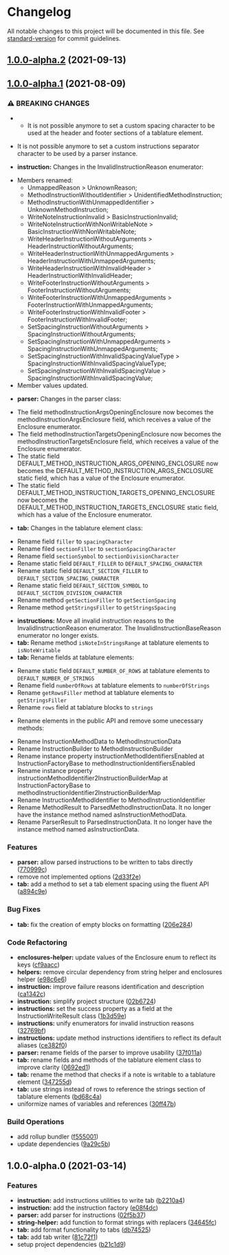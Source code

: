 # Changelog

All notable changes to this project will be documented in this file. See [standard-version](https://github.com/conventional-changelog/standard-version) for commit guidelines.

## [1.0.0-alpha.2](https://github.com/raphael-jorge/tablab/compare/v1.0.0-alpha.1...v1.0.0-alpha.2) (2021-09-13)

## [1.0.0-alpha.1](https://github.com/raphael-jorge/tablab/compare/v1.0.0-alpha.0...v1.0.0-alpha.1) (2021-08-09)


### ⚠ BREAKING CHANGES

*   - It is not possible anymore to set a custom spacing character to be
  used at the header and footer sections of a tablature element.
  - It is not possible anymore to set a custom instructions separator
  character to be used by a parser instance.
* **instruction:** Changes in the InvalidInstructionReason enumerator:
- Members renamed:
  - UnmappedReason > UnknownReason;
  - MethodInstructionWithoutIdentifier > UnidentifiedMethodInstruction;
  - MethodInstructionWithUnmappedIdentifier > UnknownMethodInstruction;
  - WriteNoteInstructionInvalid > BasicInstructionInvalid;
  - WriteNoteInstructionWithNonWritableNote > BasicInstructionWithNonWritableNote;
  - WriteHeaderInstructionWithoutArguments > HeaderInstructionWithoutArguments;
  - WriteHeaderInstructionWithUnmappedArguments > HeaderInstructionWithUnmappedArguments;
  - WriteHeaderInstructionWithInvalidHeader > HeaderInstructionWithInvalidHeader;
  - WriteFooterInstructionWithoutArguments > FooterInstructionWithoutArguments;
  - WriteFooterInstructionWithUnmappedArguments > FooterInstructionWithUnmappedArguments;
  - WriteFooterInstructionWithInvalidFooter > FooterInstructionWithInvalidFooter;
  - SetSpacingInstructionWithoutArguments > SpacingInstructionWithoutArguments;
  - SetSpacingInstructionWithUnmappedArguments > SpacingInstructionWithUnmappedArguments;
  - SetSpacingInstructionWithInvalidSpacingValueType > SpacingInstructionWithInvalidSpacingValueType;
  - SetSpacingInstructionWithInvalidSpacingValue > SpacingInstructionWithInvalidSpacingValue;
- Member values updated.
* **parser:** Changes in the parser class:
- The field methodInstructionArgsOpeningEnclosure now becomes the
methodInstructionArgsEnclosure field, which receives a value of the
Enclosure enumerator.
- The field methodInstructionTargetsOpeningEnclosure now becomes the
methodInstructionTargetsEnclosure field, which receives a value of the
Enclosure enumerator.
- The static field DEFAULT_METHOD_INSTRUCTION_ARGS_OPENING_ENCLOSURE now
becomes the DEFAULT_METHOD_INSTRUCTION_ARGS_ENCLOSURE static field, which
has a value of the Enclosure enumerator.
- The static field DEFAULT_METHOD_INSTRUCTION_TARGETS_OPENING_ENCLOSURE
now becomes the DEFAULT_METHOD_INSTRUCTION_TARGETS_ENCLOSURE static field,
which has a value of the Enclosure enumerator.
* **tab:** Changes in the tablature element class:
- Rename field `filler` to `spacingCharacter`
- Rename filed `sectionFiller` to `sectionSpacingCharacter`
- Rename field `sectionSymbol` to `sectionDivisionCharacter`
- Rename static field `DEFAULT_FILLER` to `DEFAULT_SPACING_CHARACTER`
- Rename static field `DEFAULT_SECTION_FILLER` to `DEFAULT_SECTION_SPACING_CHARACTER`
- Rename static field `DEFAULT_SECTION_SYMBOL` to `DEFAULT_SECTION_DIVISION_CHARACTER`
- Rename method `getSectionFiller` to `getSectionSpacing`
- Rename method `getStringsFiller` to `getStringsSpacing`
* **instructions:** Move all invalid instruction reasons to the InvalidInstructionReason enumerator.
The InvalidInstructionBaseReason enumerator no longer exists.
* **tab:** Rename method `isNoteInStringsRange` at tablature elements to `isNoteWritable`
* **tab:** Rename fields at tablature elements:
- Rename static field `DEFAULT_NUMBER_OF_ROWS` at tablature elements to `DEFAULT_NUMBER_OF_STRINGS`
- Rename field `numberOfRows` at tablature elements to `numberOfStrings`
- Rename `getRowsFiller` method at tablature elements to `getStringsFiller`
- Rename `rows` field at tablature blocks to `strings`
* Rename elements in the public API and remove some
unecessary methods:

- Rename InstructionMethodData to MethodInstructionData
- Rename InstructionBuilder to MethodInstructionBuilder
- Rename instance property instructionMethodIdentifiersEnabled at
  InstructionFactoryBase to methodInstructionIdentifiersEnabled
- Rename instance property instructionMethodIdentifier2InstructionBuilderMap
  at InstructionFactoryBase to methodInstructionIdentifier2InstructionBuilderMap
- Rename InstructionMethodIdentifier to MethodInstructionIdentifier
- Rename MethodResult to ParsedMethodInstructionData. It no longer have
  the instance method named asInstructionMethodData.
- Rename ParserResult to ParsedInstructionData. It no longer have the instance
  method named asInstructionData.

### Features

* **parser:** allow parsed instructions to be written to tabs directly ([770999c](https://github.com/raphael-jorge/tablab/commit/770999c0c68df48f01e496f878d4de346df09629))
* remove not implemented options ([2d33f2e](https://github.com/raphael-jorge/tablab/commit/2d33f2ebd931ad991babfbabc9f076fd363ad2f1))
* **tab:** add a method to set a tab element spacing using the fluent API ([a894c9e](https://github.com/raphael-jorge/tablab/commit/a894c9e81315c86da1a9ebc7b296594b3a839382))


### Bug Fixes

* **tab:** fix the creation of empty blocks on formatting ([206e284](https://github.com/raphael-jorge/tablab/commit/206e28417d8506d0e582c3bc3207307424bb80d2))


### Code Refactoring

* **enclosures-helper:** update values of the Enclosure enum to reflect its keys ([cf9aacc](https://github.com/raphael-jorge/tablab/commit/cf9aacca64907ff58baf5252bdf8a751a1e0a606))
* **helpers:** remove circular dependency from string helper and enclosures helper ([e98c6e6](https://github.com/raphael-jorge/tablab/commit/e98c6e6c1e1d750b7d87a12dc5370ff41f83ca93))
* **instruction:** improve failure reasons identification and description ([ca1342c](https://github.com/raphael-jorge/tablab/commit/ca1342cf9eb0f347bd1d110b7c2ba30f69ff299d))
* **instruction:** simplify project structure ([02b6724](https://github.com/raphael-jorge/tablab/commit/02b67246b5c03330d9a82d2ee754969876e193ab))
* **instructions:** set the success property as a field at the InstructionWriteResult class ([1b3d59e](https://github.com/raphael-jorge/tablab/commit/1b3d59ea08c8b30f6a0d057f96b80eb47c536a5f))
* **instructions:** unify enumerators for invalid instruction reasons ([32769bf](https://github.com/raphael-jorge/tablab/commit/32769bf18a5f23d5e9daf50f258db8c342415aaf))
* **instructions:** update method instructions identifiers to reflect its default aliases ([ce382f0](https://github.com/raphael-jorge/tablab/commit/ce382f01290eb4438282b4aff65392c5e152bd6f))
* **parser:** rename fields of the parser to improve usability ([37f011a](https://github.com/raphael-jorge/tablab/commit/37f011a6d786a513b11fe44d310c901207fcc6f3))
* **tab:** rename fields and methods of the tablature element class to improve clarity ([0692ed1](https://github.com/raphael-jorge/tablab/commit/0692ed19195b82656832eaf978f31f04fe0c2a2e))
* **tab:** rename the method that checks if a note is writable to a tablature element ([347255d](https://github.com/raphael-jorge/tablab/commit/347255dc9f3b381cadf8066c61b6719c95ab6cd2))
* **tab:** use strings instead of rows to reference the strings section of tablature elements ([bd68c4a](https://github.com/raphael-jorge/tablab/commit/bd68c4aaf8e3d8f1140e9e4e38f5e8626e264fa0))
* uniformize names of variables and references ([30ff47b](https://github.com/raphael-jorge/tablab/commit/30ff47b76170ac34ca3810985fbb4eedf2ebde85))


### Build Operations

* add rollup bundler ([f555001](https://github.com/raphael-jorge/tablab/commit/f555001ad6ab0115a99b6459419a358765ede75a))
* update dependencies ([9a29c5b](https://github.com/raphael-jorge/tablab/commit/9a29c5b1685317c6abb2602179932c15d45594ab))

## 1.0.0-alpha.0 (2021-03-14)


### Features

* **instruction:** add instructions utilities to write tab ([b2210a4](https://github.com/raphael-jorge/tablab/commit/b2210a4448406fa905940d1bba1932f4eec36b51))
* **instruction:** add the instruction factory ([e08f4dc](https://github.com/raphael-jorge/tablab/commit/e08f4dc7bf0afaec410c3c843e08206fbee2365b))
* **parser:** add parser for instructions ([02f5b37](https://github.com/raphael-jorge/tablab/commit/02f5b3713e484217dd45ae7e51a84377de27eac3))
* **string-helper:** add function to format strings with replacers ([34645fc](https://github.com/raphael-jorge/tablab/commit/34645fca60eea7655a1905866d11585763f09e18))
* **tab:** add format functionality to tabs ([db74525](https://github.com/raphael-jorge/tablab/commit/db74525af212db62462680eaaca94212a8e6f634))
* **tab:** add tab writer ([81c72f1](https://github.com/raphael-jorge/tablab/commit/81c72f10b3cc4f6915c17067bd950a6ad3aa09bb))
* setup project dependencies ([b21c1d9](https://github.com/raphael-jorge/tablab/commit/b21c1d91c4c863894893c1dd541d2c22ff6e7456))
